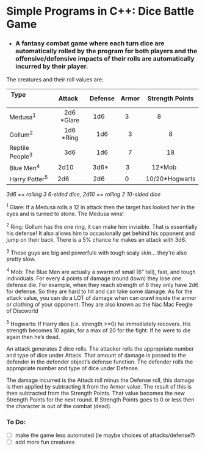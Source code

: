 # Simple Programs in C++: Dice Battle Game
- ### A fantasy combat game where each turn dice are automatically rolled by the program for both players and the offensive/defensive impacts of their rolls are automatically incurred by their player.

The creatures and their roll values are:  

|Type                        | Attack     | Defense | Armor | Strength Points |  
|----------------------------|:----------:|:-------:|:-----:|:---------------:|  
| Medusa<sup>1</sup>         | 2d6 *Glare | 1d6     | 3     | 8               |  
| Gollum<sup>2</sup>         | 1d6 *Ring  | 1d6     | 3     | 8               |  
| Reptile People<sup>3</sup> | 3d6        | 1d6     | 7     | 18              |  
| Blue Men<sup>4</sup>       | 2d10       | 3d6\*   | 3     | 12\*Mob         |  
| Harry Potter<sup>5</sup>   | 2d6        | 2d6     | 0     | 10/20\*Hogwarts |  
  
*3d6 == rolling 3 6-sided dice, 2d10 == rolling 2 10-sided dice* 

<sup>1</sup>  Glare: If a Medusa rolls a 12 in attack then the target has looked her in the eyes and is turned to stone. The Medusa wins!

<sup>2</sup> Ring: Gollum has the one ring, it can make him invisible. That is essentially his defense! It also allows him to occasionally get behind his opponent and jump on their back. There is a 5% chance he makes an attack with 3d6.

<sup>3</sup> These guys are big and powerfule with tough scaly skin... they're also pretty slow.

<sup>4</sup> Mob: The Blue Men are actually a swarm of small (6” tall), fast, and tough individuals. For every 4 points of damage (round down) they lose one defense die. For example, when they reach strength of 8 they only have 2d6 for defense. So they are hard to hit and can take some damage. As for the attack value, you can do a LOT of damage when can crawl inside the armor or clothing of your opponent. They are also known as the Nac Mac Feegle of Discworld

<sup>5</sup> Hogwarts: If Harry dies (i.e. strength >=0) he immediately recovers. His strength becomes 10 again, for a max of 20 for the fight. If he were to die again then he’s dead.

An attack generates 2 dice rolls. The attacker rolls the appropriate number and type of dice under Attack. That amount of damage is passed to the defender in the defender object’s defense function. The defender rolls the appropriate number and type of dice under Defense.

The damage incurred is the Attack roll minus the Defense roll, this damage is then applied by subtracting it from the Armor value. The result of this is then subtracted from the Strength Points. That value becomes the new Strength Points for the next round. If Strength Points goes to 0 or less then the character is out of the combat (dead).

### To Do:
- [ ] make the game less automated (ie maybe choices of attacks/defense?)
- [ ] add more fun creatures
